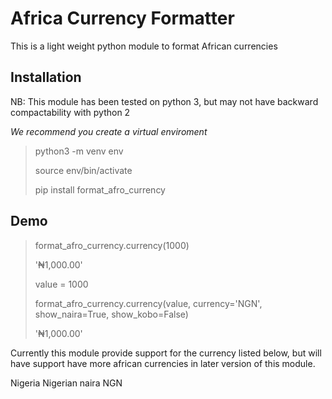 # Africa Currency Formatter
This is a light weight python module to format African currencies

## Installation
NB: This module has been tested on python 3, but may not have
backward compactability with python 2

*We recommend you create a virtual enviroment*
> python3 -m venv env
> 
> source env/bin/activate
> 
> pip install format_afro_currency

## Demo
> format_afro_currency.currency(1000)
> 
> '₦1,000.00'
> 
> value = 1000
> 
> format_afro_currency.currency(value, currency='NGN', show_naira=True, show_kobo=False)
> 
> '₦1,000.00'

Currently this module provide support for the currency listed below,
but will have support have more african currencies in later version of this module.

Nigeria 				Nigerian naira 			NGN
